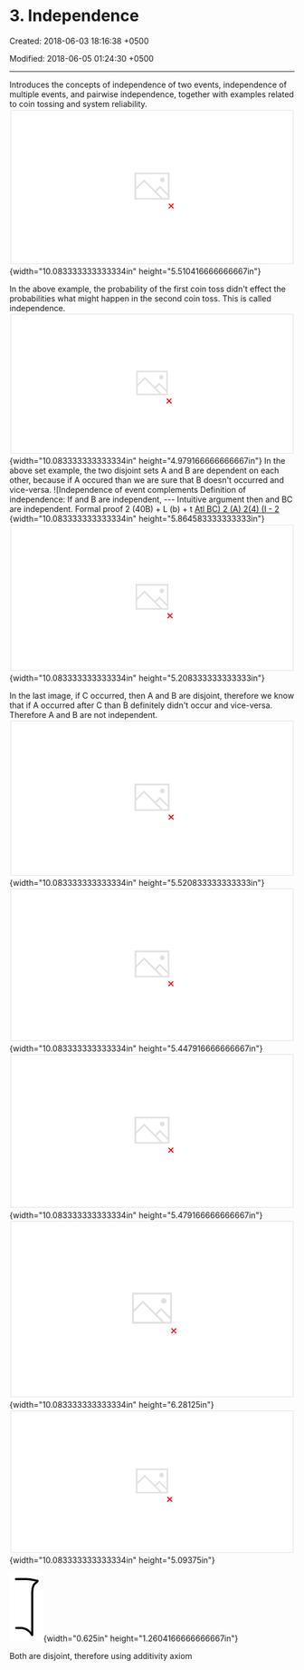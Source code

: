 # 3. Independence

Created: 2018-06-03 18:16:38 +0500

Modified: 2018-06-05 01:24:30 +0500

---

Introduces the concepts of independence of two events, independence of multiple events, and pairwise independence, together with examples related to coin tossing and system reliability.
![A model based 3 tosses of a on conditional probabilities biased coin: P(H) = p, P(T) = 1 Multiplication rule: Total probability: E (Ha J H,) 2 P: ? (HOT,) P(TIIT) = p) p) p p P I-p HIT THT TTH P(l head) = p (l -p) Bayes rule: aeoÅ) P(first toss is H | 1 head) --- C (L Read) ](media/Intro---Syllabus_3.-Independence-image1.png){width="10.083333333333334in" height="5.510416666666667in"}

In the above example, the probability of the first coin toss didn't effect the probabilities what might happen in the second coin toss. This is called independence.
![Independence of two events • Intuitive "definition": P (B I A) P (B) occurrence of A provides no new information about B B) = P(A) • PCB) Definition of independence: Symmetric with respect to A and B --- implies P (A I B) P (A) applies even if P(Ä) = O 13 Independent? ](media/Intro---Syllabus_3.-Independence-image2.png){width="10.083333333333334in" height="4.979166666666667in"}
In the above set example, the two disjoint sets A and B are dependent on each other, because if A occured than we are sure that B doesn't occurred and vice-versa.
![Independence of event complements Definition of independence: If and B are independent, --- Intuitive argument then and BC are independent. Formal proof 2 (40B) + L (b) + t [Atl BC) 2 (A) 2(4) (I - 2 ](media/Intro---Syllabus_3.-Independence-image3.png){width="10.083333333333334in" height="5.864583333333333in"}
![Conditional independence Conditional independence, given C, is defined as independence under the probability law I C) Assume A and B are independent If we are told that C occurred, are and B independent? flJÖ ](media/Intro---Syllabus_3.-Independence-image4.png){width="10.083333333333334in" height="5.208333333333333in"}

In the last image, if C occurred, then A and B are disjoint, therefore we know that if A occurred after C than B definitely didn't occur and vice-versa. Therefore A and B are not independent.
![Conditioning may affect independence Two unfair coins, A and B: I coin A) = 0.9, P(ll I coin B) 0.1 choose either coin with equal probability 0.9 Com A 5 0.5 Coin B 0.1 0.1 0.9 0.9 0.1 0.9 0.1 0.1 0.1 0.9 losses Are coin tosses independent? Compare: P(toss 11 = +0 _ 5 *0.) 005 P (toss 11 = Il I first 10 tosses are heads) IA) = 003 ](media/Intro---Syllabus_3.-Independence-image5.png){width="10.083333333333334in" height="5.520833333333333in"}
![Independence of a collection of events Intuitive "definition": Information on some of the events does not change probabilities related to the remaining events Definition: Events Al, A2, ...,An are called independent if: n Am) = • • • P(Arn) for any distinct indices P(ÄI n PC Al) • P(A3) P (Al n 112) = P(AI) • P(A2) P(A2) • P(A3) pairwise independence P(AI n A2 n A3) = PC Al) • P(A2) • P(A3) ](media/Intro---Syllabus_3.-Independence-image6.png){width="10.083333333333334in" height="5.447916666666667in"}
![Independence vs. pairwise independence Two independent fair coin tosses First toss is 11 --- 112: Second toss is Il P(lll) = P(112) = 1/2 3 C: the two tosses had the same result H, T T '1/2 Cc) 11T z 2 Ill, 112, and C are pairwise independent, but not independent ](media/Intro---Syllabus_3.-Independence-image7.png){width="10.083333333333334in" height="5.479166666666667in"}
![Reliability Pi: probability that unit i is independent units PI PI (I: up dowevl probability that system is "up" ? 15 q T') : U u 2 U ](media/Intro---Syllabus_3.-Independence-image8.png){width="10.083333333333334in" height="6.28125in"}
![The king's sibling 0 The king comes from a family of two children. What is the probability that his sibling is female? bop 2/3 025 ( 6)? 0 ](media/Intro---Syllabus_3.-Independence-image9.png){width="10.083333333333334in" height="5.09375in"}

![](media/Intro---Syllabus_3.-Independence-image10.png){width="0.625in" height="1.2604166666666667in"}

Both are disjoint, therefore using additivity axiom

